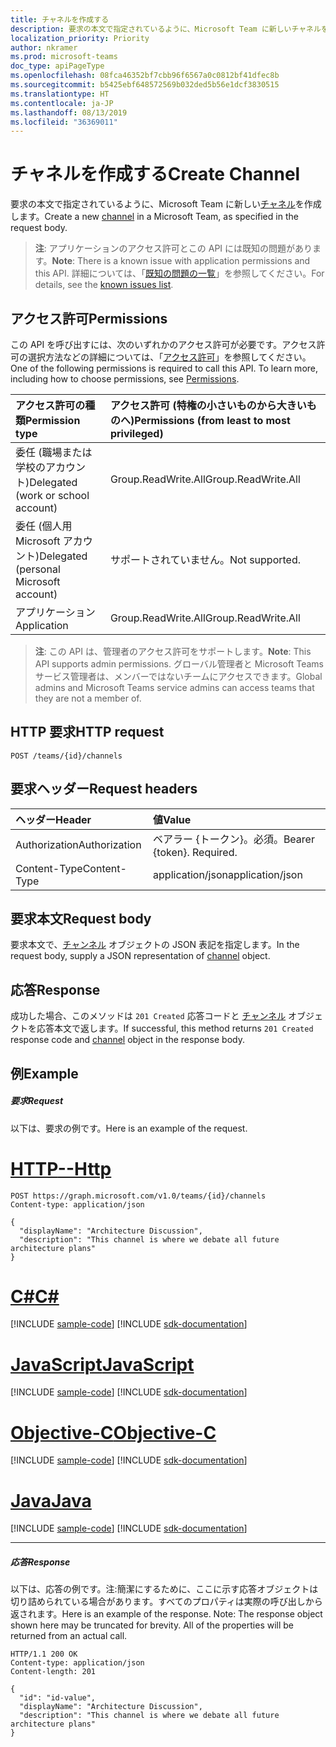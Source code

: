 ```yaml
---
title: チャネルを作成する
description: 要求の本文で指定されているように、Microsoft Team に新しいチャネルを作成します。
localization_priority: Priority
author: nkramer
ms.prod: microsoft-teams
doc_type: apiPageType
ms.openlocfilehash: 08fca46352bf7cbb96f6567a0c0812bf41dfec8b
ms.sourcegitcommit: b5425ebf648572569b032ded5b56e1dcf3830515
ms.translationtype: HT
ms.contentlocale: ja-JP
ms.lasthandoff: 08/13/2019
ms.locfileid: "36369011"
---
```

# <a name="create-channel"></a><span data-ttu-id="39a64-103">チャネルを作成する</span><span class="sxs-lookup"><span data-stu-id="39a64-103">Create Channel</span></span>



<span data-ttu-id="39a64-104">要求の本文で指定されているように、Microsoft Team に新しい[チャネル](../resources/channel.md)を作成します。</span><span class="sxs-lookup"><span data-stu-id="39a64-104">Create a new [channel](../resources/channel.md) in a Microsoft Team, as specified in the request body.</span></span>

> <span data-ttu-id="39a64-105">**注**: アプリケーションのアクセス許可とこの API には既知の問題があります。</span><span class="sxs-lookup"><span data-stu-id="39a64-105">**Note**: There is a known issue with application permissions and this API.</span></span> <span data-ttu-id="39a64-106">詳細については、「[既知の問題の一覧](/graph/known-issues#application-permissions)」を参照してください。</span><span class="sxs-lookup"><span data-stu-id="39a64-106">For details, see the [known issues list](/graph/known-issues#application-permissions).</span></span>

## <a name="permissions"></a><span data-ttu-id="39a64-107">アクセス許可</span><span class="sxs-lookup"><span data-stu-id="39a64-107">Permissions</span></span>
<span data-ttu-id="39a64-p102">この API を呼び出すには、次のいずれかのアクセス許可が必要です。アクセス許可の選択方法などの詳細については、「[アクセス許可](/graph/permissions-reference)」を参照してください。</span><span class="sxs-lookup"><span data-stu-id="39a64-p102">One of the following permissions is required to call this API. To learn more, including how to choose permissions, see [Permissions](/graph/permissions-reference).</span></span>


|<span data-ttu-id="39a64-110">アクセス許可の種類</span><span class="sxs-lookup"><span data-stu-id="39a64-110">Permission type</span></span>      | <span data-ttu-id="39a64-111">アクセス許可 (特権の小さいものから大きいものへ)</span><span class="sxs-lookup"><span data-stu-id="39a64-111">Permissions (from least to most privileged)</span></span>              |
|:--------------------|:---------------------------------------------------------|
|<span data-ttu-id="39a64-112">委任 (職場または学校のアカウント)</span><span class="sxs-lookup"><span data-stu-id="39a64-112">Delegated (work or school account)</span></span> | <span data-ttu-id="39a64-113">Group.ReadWrite.All</span><span class="sxs-lookup"><span data-stu-id="39a64-113">Group.ReadWrite.All</span></span>    |
|<span data-ttu-id="39a64-114">委任 (個人用 Microsoft アカウント)</span><span class="sxs-lookup"><span data-stu-id="39a64-114">Delegated (personal Microsoft account)</span></span> | <span data-ttu-id="39a64-115">サポートされていません。</span><span class="sxs-lookup"><span data-stu-id="39a64-115">Not supported.</span></span>    |
|<span data-ttu-id="39a64-116">アプリケーション</span><span class="sxs-lookup"><span data-stu-id="39a64-116">Application</span></span> | <span data-ttu-id="39a64-117">Group.ReadWrite.All</span><span class="sxs-lookup"><span data-stu-id="39a64-117">Group.ReadWrite.All</span></span>    |

> <span data-ttu-id="39a64-118">**注**: この API は、管理者のアクセス許可をサポートします。</span><span class="sxs-lookup"><span data-stu-id="39a64-118">**Note**: This API supports admin permissions.</span></span> <span data-ttu-id="39a64-119">グローバル管理者と Microsoft Teams サービス管理者は、メンバーではないチームにアクセスできます。</span><span class="sxs-lookup"><span data-stu-id="39a64-119">Global admins and Microsoft Teams service admins can access teams that they are not a member of.</span></span>

## <a name="http-request"></a><span data-ttu-id="39a64-120">HTTP 要求</span><span class="sxs-lookup"><span data-stu-id="39a64-120">HTTP request</span></span>
<!-- { "blockType": "ignored" } -->
```http
POST /teams/{id}/channels
```
## <a name="request-headers"></a><span data-ttu-id="39a64-121">要求ヘッダー</span><span class="sxs-lookup"><span data-stu-id="39a64-121">Request headers</span></span>
| <span data-ttu-id="39a64-122">ヘッダー</span><span class="sxs-lookup"><span data-stu-id="39a64-122">Header</span></span>       | <span data-ttu-id="39a64-123">値</span><span class="sxs-lookup"><span data-stu-id="39a64-123">Value</span></span> |
|:---------------|:--------|
| <span data-ttu-id="39a64-124">Authorization</span><span class="sxs-lookup"><span data-stu-id="39a64-124">Authorization</span></span>  | <span data-ttu-id="39a64-p104">ベアラー {トークン}。必須。</span><span class="sxs-lookup"><span data-stu-id="39a64-p104">Bearer {token}. Required.</span></span>  |
| <span data-ttu-id="39a64-127">Content-Type</span><span class="sxs-lookup"><span data-stu-id="39a64-127">Content-Type</span></span>  | <span data-ttu-id="39a64-128">application/json</span><span class="sxs-lookup"><span data-stu-id="39a64-128">application/json</span></span>  |

## <a name="request-body"></a><span data-ttu-id="39a64-129">要求本文</span><span class="sxs-lookup"><span data-stu-id="39a64-129">Request body</span></span>
<span data-ttu-id="39a64-130">要求本文で、[チャンネル](../resources/channel.md) オブジェクトの JSON 表記を指定します。</span><span class="sxs-lookup"><span data-stu-id="39a64-130">In the request body, supply a JSON representation of [channel](../resources/channel.md) object.</span></span>

## <a name="response"></a><span data-ttu-id="39a64-131">応答</span><span class="sxs-lookup"><span data-stu-id="39a64-131">Response</span></span>

<span data-ttu-id="39a64-132">成功した場合、このメソッドは `201 Created` 応答コードと [チャンネル](../resources/channel.md) オブジェクトを応答本文で返します。</span><span class="sxs-lookup"><span data-stu-id="39a64-132">If successful, this method returns `201 Created` response code and [channel](../resources/channel.md) object in the response body.</span></span>

## <a name="example"></a><span data-ttu-id="39a64-133">例</span><span class="sxs-lookup"><span data-stu-id="39a64-133">Example</span></span>
##### <a name="request"></a><span data-ttu-id="39a64-134">要求</span><span class="sxs-lookup"><span data-stu-id="39a64-134">Request</span></span>
<span data-ttu-id="39a64-135">以下は、要求の例です。</span><span class="sxs-lookup"><span data-stu-id="39a64-135">Here is an example of the request.</span></span>

# <a name="httptabhttp"></a>[<span data-ttu-id="39a64-136">HTTP</span><span class="sxs-lookup"><span data-stu-id="39a64-136">--Http</span></span>](#tab/http)
<!-- {
  "blockType": "request",
  "name": "create_channel_from_group"
}-->
```http
POST https://graph.microsoft.com/v1.0/teams/{id}/channels
Content-type: application/json

{
  "displayName": "Architecture Discussion",
  "description": "This channel is where we debate all future architecture plans"
}
```
# <a name="ctabcsharp"></a>[<span data-ttu-id="39a64-137">C#</span><span class="sxs-lookup"><span data-stu-id="39a64-137">C#</span></span>](#tab/csharp)
[!INCLUDE [sample-code](../includes/snippets/csharp/create-channel-from-group-csharp-snippets.md)]
[!INCLUDE [sdk-documentation](../includes/snippets/snippets-sdk-documentation-link.md)]

# <a name="javascripttabjavascript"></a>[<span data-ttu-id="39a64-138">JavaScript</span><span class="sxs-lookup"><span data-stu-id="39a64-138">JavaScript</span></span>](#tab/javascript)
[!INCLUDE [sample-code](../includes/snippets/javascript/create-channel-from-group-javascript-snippets.md)]
[!INCLUDE [sdk-documentation](../includes/snippets/snippets-sdk-documentation-link.md)]

# <a name="objective-ctabobjc"></a>[<span data-ttu-id="39a64-139">Objective-C</span><span class="sxs-lookup"><span data-stu-id="39a64-139">Objective-C</span></span>](#tab/objc)
[!INCLUDE [sample-code](../includes/snippets/objc/create-channel-from-group-objc-snippets.md)]
[!INCLUDE [sdk-documentation](../includes/snippets/snippets-sdk-documentation-link.md)]

# <a name="javatabjava"></a>[<span data-ttu-id="39a64-140">Java</span><span class="sxs-lookup"><span data-stu-id="39a64-140">Java</span></span>](#tab/java)
[!INCLUDE [sample-code](../includes/snippets/java/create-channel-from-group-java-snippets.md)]
[!INCLUDE [sdk-documentation](../includes/snippets/snippets-sdk-documentation-link.md)]

---

##### <a name="response"></a><span data-ttu-id="39a64-141">応答</span><span class="sxs-lookup"><span data-stu-id="39a64-141">Response</span></span>
<span data-ttu-id="39a64-p105">以下は、応答の例です。注:簡潔にするために、ここに示す応答オブジェクトは切り詰められている場合があります。すべてのプロパティは実際の呼び出しから返されます。</span><span class="sxs-lookup"><span data-stu-id="39a64-p105">Here is an example of the response. Note: The response object shown here may be truncated for brevity. All of the properties will be returned from an actual call.</span></span>
<!-- {
  "blockType": "response",
  "truncated": true,
  "@odata.type": "microsoft.graph.channel"
} -->
```http
HTTP/1.1 200 OK
Content-type: application/json
Content-length: 201

{
  "id": "id-value",
  "displayName": "Architecture Discussion",
  "description": "This channel is where we debate all future architecture plans"
}
```

<!-- uuid: 8fcb5dbc-d5aa-4681-8e31-b001d5168d79
2015-10-25 14:57:30 UTC -->
<!-- {
  "type": "#page.annotation",
  "description": "Create Channel",
  "keywords": "",
  "section": "documentation",
  "tocPath": "",
  "suppressions": [
  ]
}-->
